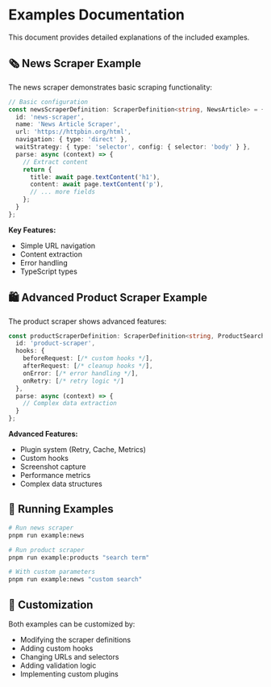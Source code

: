 # Examples Documentation

This document provides detailed explanations of the included examples.

## 🗞️ News Scraper Example

The news scraper demonstrates basic scraping functionality:

```typescript
// Basic configuration
const newsScraperDefinition: ScraperDefinition<string, NewsArticle> = {
  id: 'news-scraper',
  name: 'News Article Scraper',
  url: 'https://httpbin.org/html',
  navigation: { type: 'direct' },
  waitStrategy: { type: 'selector', config: { selector: 'body' } },
  parse: async (context) => {
    // Extract content
    return {
      title: await page.textContent('h1'),
      content: await page.textContent('p'),
      // ... more fields
    };
  }
};
```

**Key Features:**
- Simple URL navigation
- Content extraction
- Error handling
- TypeScript types

## 🛍️ Advanced Product Scraper Example

The product scraper shows advanced features:

```typescript
const productScraperDefinition: ScraperDefinition<string, ProductSearchResult> = {
  id: 'product-scraper',
  hooks: {
    beforeRequest: [/* custom hooks */],
    afterRequest: [/* cleanup hooks */],
    onError: [/* error handling */],
    onRetry: [/* retry logic */]
  },
  parse: async (context) => {
    // Complex data extraction
  }
};
```

**Advanced Features:**
- Plugin system (Retry, Cache, Metrics)
- Custom hooks
- Screenshot capture
- Performance metrics
- Complex data structures

## 🚀 Running Examples

```bash
# Run news scraper
pnpm run example:news

# Run product scraper
pnpm run example:products "search term"

# With custom parameters
pnpm run example:news "custom search"
```

## 🔧 Customization

Both examples can be customized by:
- Modifying the scraper definitions
- Adding custom hooks
- Changing URLs and selectors
- Adding validation logic
- Implementing custom plugins

